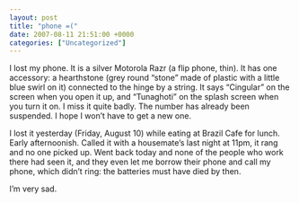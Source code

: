 ```yaml
---
layout: post
title: "phone =("
date: 2007-08-11 21:51:00 +0000
categories: ["Uncategorized"]
---
```


I lost my phone. It is a silver Motorola Razr (a flip phone, thin). It has one accessory: a hearthstone (grey round “stone” made of plastic with a little blue swirl on it) connected to the hinge by a string. It says “Cingular” on the screen when you open it up, and “Tunaghoti” on the splash screen when you turn it on. I miss it quite badly. The number has already been suspended. I hope I won’t have to get a new one. 

I lost it yesterday (Friday, August 10) while eating at Brazil Cafe for lunch. Early afternoonish. Called it with a housemate’s last night at 11pm, it rang and no one picked up. Went back today and none of the people who work there had seen it, and they even let me borrow their phone and call my phone, which didn’t ring: the batteries must have died by then. 

I’m very sad.